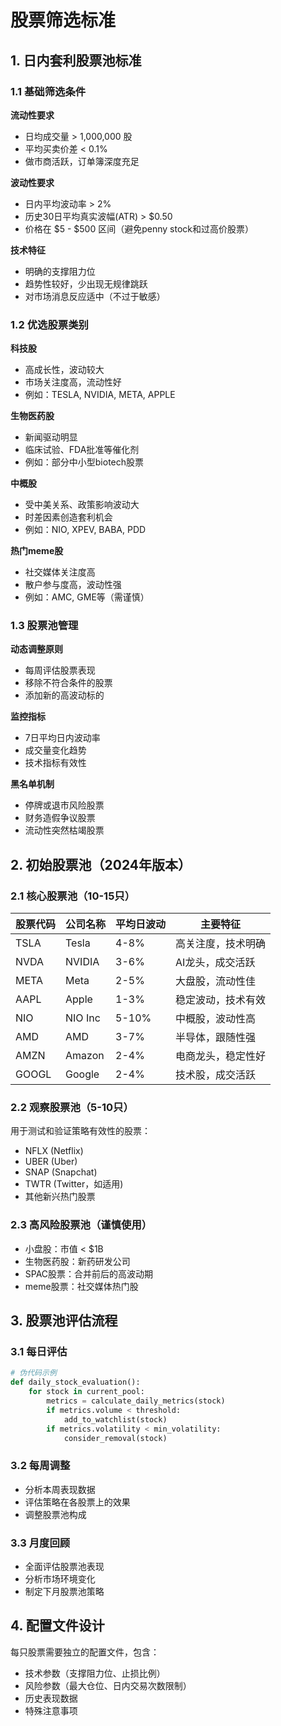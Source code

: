 # 股票筛选标准

## 1. 日内套利股票池标准

### 1.1 基础筛选条件

**流动性要求**
- 日均成交量 > 1,000,000 股
- 平均买卖价差 < 0.1%
- 做市商活跃，订单簿深度充足

**波动性要求**
- 日内平均波动率 > 2%
- 历史30日平均真实波幅(ATR) > $0.50
- 价格在 $5 - $500 区间（避免penny stock和过高价股票）

**技术特征**
- 明确的支撑阻力位
- 趋势性较好，少出现无规律跳跃
- 对市场消息反应适中（不过于敏感）

### 1.2 优选股票类别

**科技股**
- 高成长性，波动较大
- 市场关注度高，流动性好
- 例如：TESLA, NVIDIA, META, APPLE

**生物医药股**
- 新闻驱动明显
- 临床试验、FDA批准等催化剂
- 例如：部分中小型biotech股票

**中概股**
- 受中美关系、政策影响波动大
- 时差因素创造套利机会
- 例如：NIO, XPEV, BABA, PDD

**热门meme股**
- 社交媒体关注度高
- 散户参与度高，波动性强
- 例如：AMC, GME等（需谨慎）

### 1.3 股票池管理

**动态调整原则**
- 每周评估股票表现
- 移除不符合条件的股票
- 添加新的高波动标的

**监控指标**
- 7日平均日内波动率
- 成交量变化趋势
- 技术指标有效性

**黑名单机制**
- 停牌或退市风险股票
- 财务造假争议股票
- 流动性突然枯竭股票

## 2. 初始股票池（2024年版本）

### 2.1 核心股票池（10-15只）

| 股票代码 | 公司名称 | 平均日波动 | 主要特征 |
|---------|---------|-----------|----------|
| TSLA | Tesla | 4-8% | 高关注度，技术明确 |
| NVDA | NVIDIA | 3-6% | AI龙头，成交活跃 |
| META | Meta | 2-5% | 大盘股，流动性佳 |
| AAPL | Apple | 1-3% | 稳定波动，技术有效 |
| NIO | NIO Inc | 5-10% | 中概股，波动性高 |
| AMD | AMD | 3-7% | 半导体，跟随性强 |
| AMZN | Amazon | 2-4% | 电商龙头，稳定性好 |
| GOOGL | Google | 2-4% | 技术股，成交活跃 |

### 2.2 观察股票池（5-10只）

用于测试和验证策略有效性的股票：
- NFLX (Netflix)
- UBER (Uber)
- SNAP (Snapchat)
- TWTR (Twitter，如适用)
- 其他新兴热门股票

### 2.3 高风险股票池（谨慎使用）

- 小盘股：市值 < $1B
- 生物医药股：新药研发公司
- SPAC股票：合并前后的高波动期
- meme股票：社交媒体热门股

## 3. 股票池评估流程

### 3.1 每日评估
```python
# 伪代码示例
def daily_stock_evaluation():
    for stock in current_pool:
        metrics = calculate_daily_metrics(stock)
        if metrics.volume < threshold:
            add_to_watchlist(stock)
        if metrics.volatility < min_volatility:
            consider_removal(stock)
```

### 3.2 每周调整
- 分析本周表现数据
- 评估策略在各股票上的效果
- 调整股票池构成

### 3.3 月度回顾
- 全面评估股票池表现
- 分析市场环境变化
- 制定下月股票池策略

## 4. 配置文件设计

每只股票需要独立的配置文件，包含：
- 技术参数（支撑阻力位、止损比例）
- 风险参数（最大仓位、日内交易次数限制）
- 历史表现数据
- 特殊注意事项 